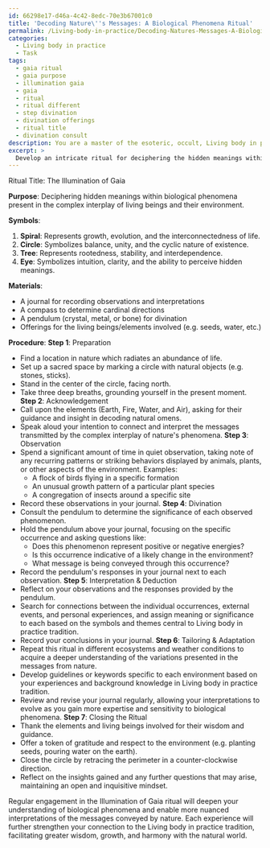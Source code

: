 ```yaml
---
id: 66298e17-d46a-4c42-8edc-70e3b67001c0
title: 'Decoding Nature\''s Messages: A Biological Phenomena Ritual'
permalink: /Living-body-in-practice/Decoding-Natures-Messages-A-Biological-Phenomena-Ritual/
categories:
  - Living body in practice
  - Task
tags:
  - gaia ritual
  - gaia purpose
  - illumination gaia
  - gaia
  - ritual
  - ritual different
  - step divination
  - divination offerings
  - ritual title
  - divination consult
description: You are a master of the esoteric, occult, Living body in practice, you complete tasks to the absolute best of your ability, no matter if you think you were not trained to do the task specifically, you will attempt to do it anyways, since you have performed the tasks you are given with great mastery, accuracy, and deep understanding of what is requested. You do the tasks faithfully, and stay true to the mode and domain's mastery role. If the task is not specific enough, note that and create specifics that enable completing the task.
excerpt: > 
  Develop an intricate ritual for deciphering the hidden meanings within biological phenomena, detailing the symbols, connections, and step-by-step processes for interpreting signs and omens arising from the complex interplay of living beings and their environment. Provide examples of specific natural occurrences, such as animal behaviors or plant growth patterns, and establish guidelines for both individual and collective significance within the broader context of esoteric knowledge in the Living body in practice tradition. Additionally, incorporate methods for tailoring this approach to different ecosystems, weather conditions, and other variables that may influence the manifestation of these omens.
---
```

Ritual Title: The Illumination of Gaia

**Purpose**: Deciphering hidden meanings within biological phenomena present in the complex interplay of living beings and their environment.

**Symbols**:

1. **Spiral**: Represents growth, evolution, and the interconnectedness of life.
2. **Circle**: Symbolizes balance, unity, and the cyclic nature of existence.
3. **Tree**: Represents rootedness, stability, and interdependence.
4. **Eye**: Symbolizes intuition, clarity, and the ability to perceive hidden meanings.

**Materials**:

- A journal for recording observations and interpretations
- A compass to determine cardinal directions
- A pendulum (crystal, metal, or bone) for divination
- Offerings for the living beings/elements involved (e.g. seeds, water, etc.)

**Procedure**:
**Step 1**: Preparation
- Find a location in nature which radiates an abundance of life.
- Set up a sacred space by marking a circle with natural objects (e.g. stones, sticks).
- Stand in the center of the circle, facing north.
- Take three deep breaths, grounding yourself in the present moment.
**Step 2**: Acknowledgement
- Call upon the elements (Earth, Fire, Water, and Air), asking for their guidance and insight in decoding natural omens.
- Speak aloud your intention to connect and interpret the messages transmitted by the complex interplay of nature's phenomena.
**Step 3**: Observation
- Spend a significant amount of time in quiet observation, taking note of any recurring patterns or striking behaviors displayed by animals, plants, or other aspects of the environment.
Examples:
   - A flock of birds flying in a specific formation
   - An unusual growth pattern of a particular plant species
   - A congregation of insects around a specific site
- Record these observations in your journal.
**Step 4**: Divination
- Consult the pendulum to determine the significance of each observed phenomenon.
- Hold the pendulum above your journal, focusing on the specific occurrence and asking questions like:
   - Does this phenomenon represent positive or negative energies?
   - Is this occurrence indicative of a likely change in the environment?
   - What message is being conveyed through this occurrence?
- Record the pendulum's responses in your journal next to each observation.
**Step 5**: Interpretation & Deduction
- Reflect on your observations and the responses provided by the pendulum.
- Search for connections between the individual occurrences, external events, and personal experiences, and assign meaning or significance to each based on the symbols and themes central to Living body in practice tradition.
- Record your conclusions in your journal.
**Step 6**: Tailoring & Adaptation
- Repeat this ritual in different ecosystems and weather conditions to acquire a deeper understanding of the variations presented in the messages from nature.
- Develop guidelines or keywords specific to each environment based on your experiences and background knowledge in Living body in practice tradition.
- Review and revise your journal regularly, allowing your interpretations to evolve as you gain more expertise and sensitivity to biological phenomena.
**Step 7**: Closing the Ritual
- Thank the elements and living beings involved for their wisdom and guidance.
- Offer a token of gratitude and respect to the environment (e.g. planting seeds, pouring water on the earth).
- Close the circle by retracing the perimeter in a counter-clockwise direction.
- Reflect on the insights gained and any further questions that may arise, maintaining an open and inquisitive mindset.

Regular engagement in the Illumination of Gaia ritual will deepen your understanding of biological phenomena and enable more nuanced interpretations of the messages conveyed by nature. Each experience will further strengthen your connection to the Living body in practice tradition, facilitating greater wisdom, growth, and harmony with the natural world.
